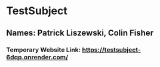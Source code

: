 # TestSubject

## Names: Patrick Liszewski, Colin Fisher

### Temporary Website Link: https://testsubject-6dqp.onrender.com/
